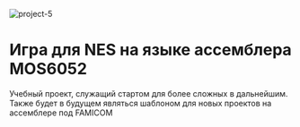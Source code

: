 ![project-5](https://user-images.githubusercontent.com/99428739/166849894-8b94cdfc-e881-4933-896f-fa6e2fb409b9.png)
# Игра для NES на языке ассемблера MOS6052
Учебный проект, служащий стартом для более сложных в дальнейшим. Также будет в будущем являться шаблоном для новых проектов на ассемблере под FAMICOM
